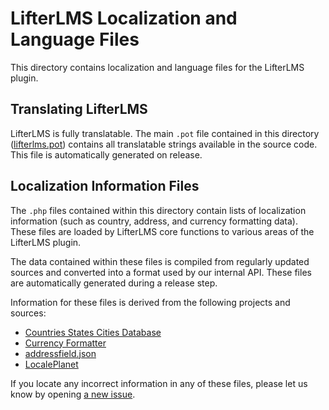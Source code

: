 LifterLMS Localization and Language Files
=========================================

This directory contains localization and language files for the LifterLMS plugin.

## Translating LifterLMS

LifterLMS is fully translatable. The main `.pot` file contained in this directory ([lifterlms.pot](lifterlms.pot)) contains all translatable strings available in the source code. This file is automatically generated on release.


## Localization Information Files

The `.php` files contained within this directory contain lists of localization information (such as country, address, and currency formatting data). These files are loaded by LifterLMS core functions to various areas of the LifterLMS plugin.

The data contained within these files is compiled from regularly updated sources and converted into a format used by our internal API. These files are automatically generated during a release step.

Information for these files is derived from the following projects and sources:

+ [Countries States Cities Database](https://github.com/dr5hn/countries-states-cities-database)
+ [Currency Formatter](https://github.com/smirzaei/currency-formatter)
+ [addressfield.json](https://github.com/tableau-mkt/addressfield.json)
+ [LocalePlanet](https://www.localeplanet.com/)

If you locate any incorrect information in any of these files, please let us know by opening [a new issue](https://github.com/gocodebox/lifterlms/issues/new/choose).
